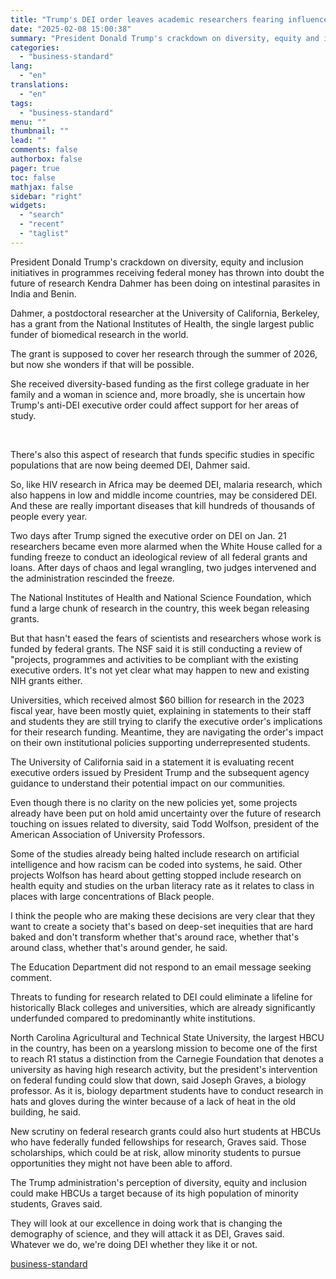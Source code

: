 ```yaml
---
title: "Trump's DEI order leaves academic researchers fearing influence over grants"
date: "2025-02-08 15:00:38"
summary: "President Donald Trump's crackdown on diversity, equity and inclusion initiatives in programmes receiving federal money has thrown into doubt the future of research Kendra Dahmer has been doing on intestinal parasites in India and Benin. Dahmer, a postdoctoral researcher at the University of California, Berkeley, has a grant from the..."
categories:
  - "business-standard"
lang:
  - "en"
translations:
  - "en"
tags:
  - "business-standard"
menu: ""
thumbnail: ""
lead: ""
comments: false
authorbox: false
pager: true
toc: false
mathjax: false
sidebar: "right"
widgets:
  - "search"
  - "recent"
  - "taglist"
---
```


President Donald Trump's crackdown on diversity, equity and inclusion initiatives in programmes receiving federal money has thrown into doubt the future of research Kendra Dahmer has been doing on intestinal parasites in India and Benin.

Dahmer, a postdoctoral researcher at the University of California, Berkeley, has a grant from the National Institutes of Health, the single largest public funder of biomedical research in the world.

The grant is supposed to cover her research through the summer of 2026, but now she wonders if that will be possible.

She received diversity-based funding as the first college graduate in her family and a woman in science and, more broadly, she is uncertain how Trump's anti-DEI executive order could affect support for her areas of study.

 

There's also this aspect of research that funds specific studies in specific populations that are now being deemed DEI, Dahmer said.

So, like HIV research in Africa may be deemed DEI, malaria research, which also happens in low and middle income countries, may be considered DEI. And these are really important diseases that kill hundreds of thousands of people every year.

Two days after Trump signed the executive order on DEI on Jan. 21 researchers became even more alarmed when the White House called for a funding freeze to conduct an ideological review of all federal grants and loans. After days of chaos and legal wrangling, two judges intervened and the administration rescinded the freeze.

The National Institutes of Health and National Science Foundation, which fund a large chunk of research in the country, this week began releasing grants.

But that hasn't eased the fears of scientists and researchers whose work is funded by federal grants. The NSF said it is still conducting a review of "projects, programmes and activities to be compliant with the existing executive orders. It's not yet clear what may happen to new and existing NIH grants either.

Universities, which received almost $60 billion for research in the 2023 fiscal year, have been mostly quiet, explaining in statements to their staff and students they are still trying to clarify the executive order's implications for their research funding. Meantime, they are navigating the order's impact on their own institutional policies supporting underrepresented students.

The University of California said in a statement it is evaluating recent executive orders issued by President Trump and the subsequent agency guidance to understand their potential impact on our communities.

Even though there is no clarity on the new policies yet, some projects already have been put on hold amid uncertainty over the future of research touching on issues related to diversity, said Todd Wolfson, president of the American Association of University Professors.

Some of the studies already being halted include research on artificial intelligence and how racism can be coded into systems, he said. Other projects Wolfson has heard about getting stopped include research on health equity and studies on the urban literacy rate as it relates to class in places with large concentrations of Black people.

I think the people who are making these decisions are very clear that they want to create a society that's based on deep-set inequities that are hard baked and don't transform whether that's around race, whether that's around class, whether that's around gender, he said.

The Education Department did not respond to an email message seeking comment.

Threats to funding for research related to DEI could eliminate a lifeline for historically Black colleges and universities, which are already significantly underfunded compared to predominantly white institutions.

North Carolina Agricultural and Technical State University, the largest HBCU in the country, has been on a yearslong mission to become one of the first to reach R1 status a distinction from the Carnegie Foundation that denotes a university as having high research activity, but the president's intervention on federal funding could slow that down, said Joseph Graves, a biology professor. As it is, biology department students have to conduct research in hats and gloves during the winter because of a lack of heat in the old building, he said.

New scrutiny on federal research grants could also hurt students at HBCUs who have federally funded fellowships for research, Graves said. Those scholarships, which could be at risk, allow minority students to pursue opportunities they might not have been able to afford.

The Trump administration's perception of diversity, equity and inclusion could make HBCUs a target because of its high population of minority students, Graves said.

They will look at our excellence in doing work that is changing the demography of science, and they will attack it as DEI, Graves said. Whatever we do, we're doing DEI whether they like it or not.

[business-standard](https://www.business-standard.com/world-news/trump-s-dei-order-leaves-academic-researchers-fearing-influence-over-grants-125020800427_1.html)
